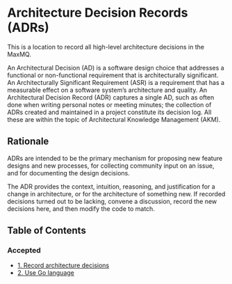 # Architecture Decision Records (ADRs)

This is a location to record all high-level architecture decisions in the MaxMQ.

An Architectural Decision (AD) is a software design choice that addresses a
functional or non-functional requirement that is architecturally significant.
An Architecturally Significant Requirement (ASR) is a requirement that has a
measurable effect on a software system’s architecture and quality.
An Architectural Decision Record (ADR) captures a single AD, such as often done
when writing personal notes or meeting minutes; the collection of ADRs created
and maintained in a project constitute its decision log. All these are within
the topic of Architectural Knowledge Management (AKM).

## Rationale

ADRs are intended to be the primary mechanism for proposing new feature designs
and new processes, for collecting community input on an issue, and for
documenting the design decisions.

The ADR provides the context, intuition, reasoning, and justification for a
change in architecture, or for the architecture of something new. If recorded
decisions turned out to be lacking, convene a discussion, record the new
decisions here, and then modify the code to match.

## Table of Contents

### Accepted

* [1. Record architecture decisions](0001-record-architecture-decisions.md)
* [2. Use Go language](0002-use-go-language.md)
